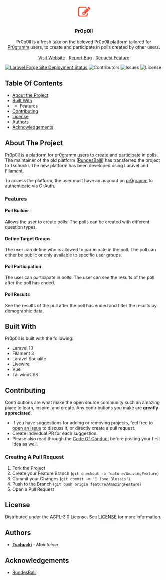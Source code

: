 <br/>
<p align="center">
  <a href="https://github.com/Tschucki/pr0p0ll">
    <img src="resources/assets/imgs/pr0p0ll.png" alt="Logo" width="50" height="50">
  </a>

<h3 align="center">Pr0p0ll</h3>

  <p align="center">
    Pr0p0ll is a fresh take on the beloved Pr0p0ll platform tailored for <a href="https://pr0gramm.com">Pr0gramm</a> users, to create and participate in polls created by other users.
    <br/>
    <br/>
    <a href="https://pr0p0ll.com">Visit Website</a>
    .
    <a href="https://github.com/Tschucki/pr0p0ll/issues">Report Bug</a>
    .
    <a href="https://github.com/Tschucki/pr0p0ll/issues">Request Feature</a>
  </p>
</p>

[![Laravel Forge Site Deployment Status](https://img.shields.io/endpoint?url=https%3A%2F%2Fforge.laravel.com%2Fsite-badges%2Fc9505301-16b7-47c9-bc6c-924c33c5cbc3%3Fdate%3D1&style=plastic)](https://forge.laravel.com/servers/754115/sites/2256343) ![Contributors](https://img.shields.io/github/contributors/Tschucki/pr0p0ll?color=dark-green) ![Issues](https://img.shields.io/github/issues/Tschucki/pr0p0ll) ![License](https://img.shields.io/github/license/Tschucki/pr0p0ll)

## Table Of Contents

* [About the Project](#about-the-project)
* [Built With](#built-with)
* * [Features](#features)
* [Contributing](#contributing)
* [License](#license)
* [Authors](#authors)
* [Acknowledgements](#acknowledgements)

## About The Project

Pr0p0ll is a platform for [pr0gramm](https://pr0gramm.com) users to create and participate in polls. The maintainer of the old platform ([RundesBalli](https://github.com/RundesBalli)) has transferred the project to Tschucki. The new platform has been developed using Laravel and [Filament](https://github.com/filamentphp/filament).

To access the platform, the user must have an account on [pr0gramm](https://pr0gramm.com) to authenticate via O-Auth.

### Features

#### Poll Builder
Allows the user to create polls. The polls can be created with different question types.
#### Define Target Groups
The user can define who is allowed to participate in the poll. The poll can either be public or only available to specific user groups.
#### Poll Participation
The user can participate in polls. The user can see the results of the poll after the poll has ended.
#### Poll Results
See the results of the poll after the poll has ended and filter the results by demographic data.

## Built With

Pr0p0ll is built with the following:
* Laravel 10
* Filament 3
* Laravel Socialite
* Livewire
* Vue
* TailwindCSS

## Contributing

Contributions are what make the open source community such an amazing place to learn, inspire, and create. Any
contributions you make are **greatly appreciated**.

* If you have suggestions for adding or removing projects, feel free
  to [open an issue](https://github.com/Tschucki/pr0p0ll/issues/new) to discuss it, or directly create a pull request.
* Create individual PR for each suggestion.
* Please also read through the [Code Of Conduct](https://github.com/Tschucki/pr0p0ll/blob/main/.github/CODE_OF_CONDUCT.md) before
  posting your first idea as well.

### Creating A Pull Request

1. Fork the Project
2. Create your Feature Branch (`git checkout -b feature/AmazingFeature`)
3. Commit your Changes (`git commit -m 'I love Blussis'`)
4. Push to the Branch (`git push origin feature/AmazingFeature`)
5. Open a Pull Request

## License

Distributed under the AGPL-3.0 License. See [LICENSE](https://github.com/Tschucki/pr0p0ll/blob/main/LICENSE.md) for more
information.

## Authors

* **[Tschucki](https://github.com/Tschucki)** - *Maintainer*

## Acknowledgements

* [RundesBalli](https://github.com/RundesBalli)
